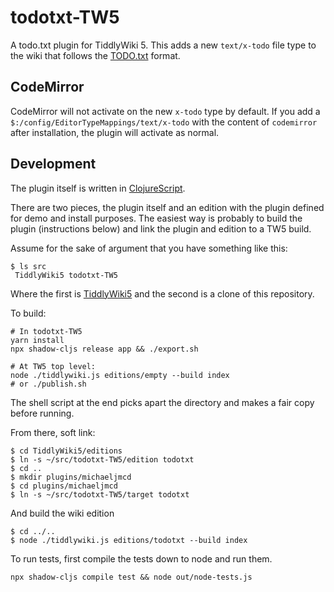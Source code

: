# todotxt-TW5

A todo.txt plugin for TiddlyWiki 5. This adds a new `text/x-todo` file type to
the wiki that follows the [TODO.txt](https://github.com/todotxt/todo.txt)
format.

## CodeMirror

CodeMirror will not activate on the new `x-todo` type by default. If you add a
`$:/config/EditorTypeMappings/text/x-todo` with the content of `codemirror`
after installation, the plugin will activate as normal.

## Development

The plugin itself is written in [ClojureScript](https://clojurescript.org).

There are two pieces, the plugin itself and an edition with the plugin defined
for demo and install purposes. The easiest way is probably to build the plugin
(instructions below) and link the plugin and edition to a TW5 build.

Assume for the sake of argument that you have something like this:

    $ ls src
     TiddlyWiki5 todotxt-TW5

Where the first is [TiddlyWiki5](https://github.com/Jermolene/TiddlyWiki5) and
the second is a clone of this repository.

To build:

    # In todotxt-TW5
    yarn install
    npx shadow-cljs release app && ./export.sh

    # At TW5 top level:
    node ./tiddlywiki.js editions/empty --build index
    # or ./publish.sh

The shell script at the end picks apart the directory and makes a fair copy
before running.

From there, soft link:

    $ cd TiddlyWiki5/editions
    $ ln -s ~/src/todotxt-TW5/edition todotxt
    $ cd ..
    $ mkdir plugins/michaeljmcd
    $ cd plugins/michaeljmcd
    $ ln -s ~/src/todotxt-TW5/target todotxt

And build the wiki edition

    $ cd ../..
    $ node ./tiddlywiki.js editions/todotxt --build index

To run tests, first compile the tests down to node and run them.

    npx shadow-cljs compile test && node out/node-tests.js 
